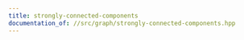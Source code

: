 ```yaml
---
title: strongly-connected-components
documentation_of: //src/graph/strongly-connected-components.hpp
---
```


